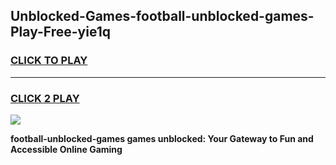 
## Unblocked-Games-football-unblocked-games-Play-Free-yie1q
<h3>
<a href="https://premium76.site?title=football-unblocked-games&ref=18A">CLICK TO PLAY</a></h3>
<hr>

<h3>
<a href="https://premium76.site?title=football-unblocked-games&ref=18A">CLICK 2 PLAY</a>
  
</h3>

<a href="https://premium76.site?title=football-unblocked-games&ref=18A"><img src="https://clearcache.store/games.png"></a>


**football-unblocked-games games unblocked: Your Gateway to Fun and Accessible Online Gaming**
